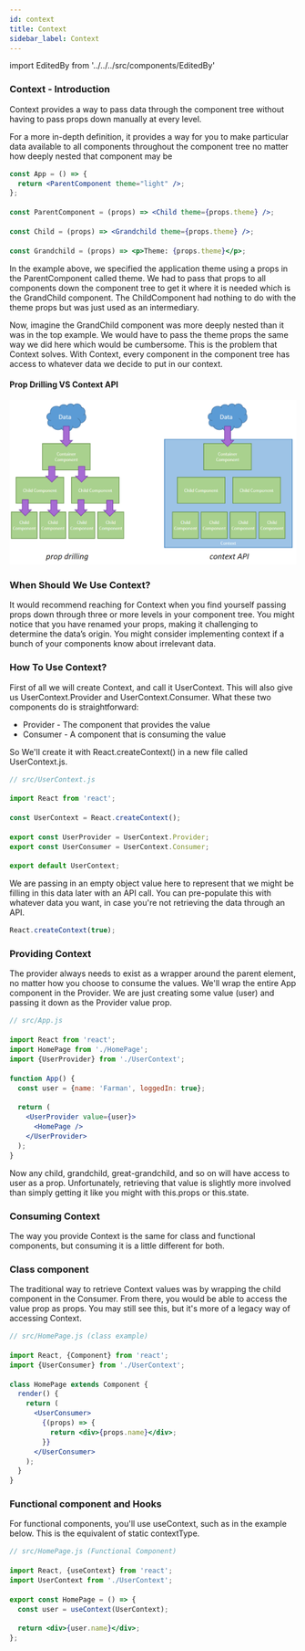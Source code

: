 ```yaml
---
id: context
title: Context
sidebar_label: Context
---
```


import EditedBy from '../../../src/components/EditedBy'

### Context - Introduction

Context provides a way to pass data through the component tree without having to pass props down manually at every level.

For a more in-depth definition, it provides a way for you to make particular data available to all components throughout the component tree no matter how deeply nested that component may be

```jsx
const App = () => {
  return <ParentComponent theme="light" />;
};

const ParentComponent = (props) => <Child theme={props.theme} />;

const Child = (props) => <Grandchild theme={props.theme} />;

const Grandchild = (props) => <p>Theme: {props.theme}</p>;
```

In the example above, we specified the application theme using a props in the ParentComponent called theme. We had to pass that props to all components down the component tree to get it where it is needed which is the GrandChild component. The ChildComponent had nothing to do with the theme props but was just used as an intermediary.

Now, imagine the GrandChild component was more deeply nested than it was in the top example. We would have to pass the theme props the same way we did here which would be cumbersome. This is the problem that Context solves. With Context, every component in the component tree has access to whatever data we decide to put in our context.

#### Prop Drilling VS Context API

![alt text](/img/prop-context.png 'Context Data Passing')

### When Should We Use Context?

It would recommend reaching for Context when you find yourself passing props down through three or more levels in your component tree. You might notice that you have renamed your props, making it challenging to determine the data’s origin. You might consider implementing context if a bunch of your components know about irrelevant data.

### How To Use Context?

First of all we will create Context, and call it UserContext. This will also give us UserContext.Provider and UserContext.Consumer. What these two components do is straightforward:

- Provider - The component that provides the value
- Consumer - A component that is consuming the value

So We'll create it with React.createContext() in a new file called UserContext.js.

```jsx
// src/UserContext.js

import React from 'react';

const UserContext = React.createContext();

export const UserProvider = UserContext.Provider;
export const UserConsumer = UserContext.Consumer;

export default UserContext;
```

We are passing in an empty object value here to represent that we might be filling in this data later with an API call. You can pre-populate this with whatever data you want, in case you're not retrieving the data through an API.

```jsx
React.createContext(true);
```

### Providing Context

The provider always needs to exist as a wrapper around the parent element, no matter how you choose to consume the values. We'll wrap the entire App component in the Provider. We are just creating some value (user) and passing it down as the Provider value prop.

```jsx
// src/App.js

import React from 'react';
import HomePage from './HomePage';
import {UserProvider} from './UserContext';

function App() {
  const user = {name: 'Farman', loggedIn: true};

  return (
    <UserProvider value={user}>
      <HomePage />
    </UserProvider>
  );
}
```

Now any child, grandchild, great-grandchild, and so on will have access to user as a prop. Unfortunately, retrieving that value is slightly more involved than simply getting it like you might with this.props or this.state.

### Consuming Context

The way you provide Context is the same for class and functional components, but consuming it is a little different for both.

### Class component

The traditional way to retrieve Context values was by wrapping the child component in the Consumer. From there, you would be able to access the value prop as props. You may still see this, but it's more of a legacy way of accessing Context.

```jsx
// src/HomePage.js (class example)

import React, {Component} from 'react';
import {UserConsumer} from './UserContext';

class HomePage extends Component {
  render() {
    return (
      <UserConsumer>
        {(props) => {
          return <div>{props.name}</div>;
        }}
      </UserConsumer>
    );
  }
}
```

### Functional component and Hooks

For functional components, you'll use useContext, such as in the example below. This is the equivalent of static contextType.

```jsx
// src/HomePage.js (Functional Component)

import React, {useContext} from 'react';
import UserContext from './UserContext';

export const HomePage = () => {
  const user = useContext(UserContext);

  return <div>{user.name}</div>;
};
```

<EditedBy name="Farman" date="20/05/2020" />
